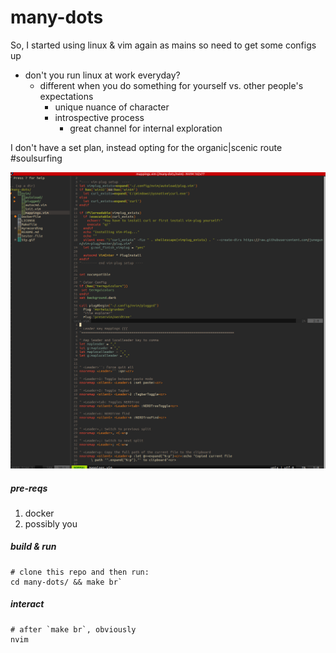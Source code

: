 # many-dots

So, I started using linux & vim again as mains so need to get some configs up
  - don't you run linux at work everyday?
    - different when you do something for yourself vs. other people's expectations
      - unique nuance of character
      - introspective process
        - great channel for internal exploration

I don't have a set plan, instead opting for the organic|scenic route #soulsurfing

![screenshot1](img/i1.png?raw=true "screenshot1")

##### pre-reqs

1. docker
2. possibly you


##### build & run

```
# clone this repo and then run:
cd many-dots/ && make br`
```

##### interact

```
# after `make br`, obviously
nvim
```
